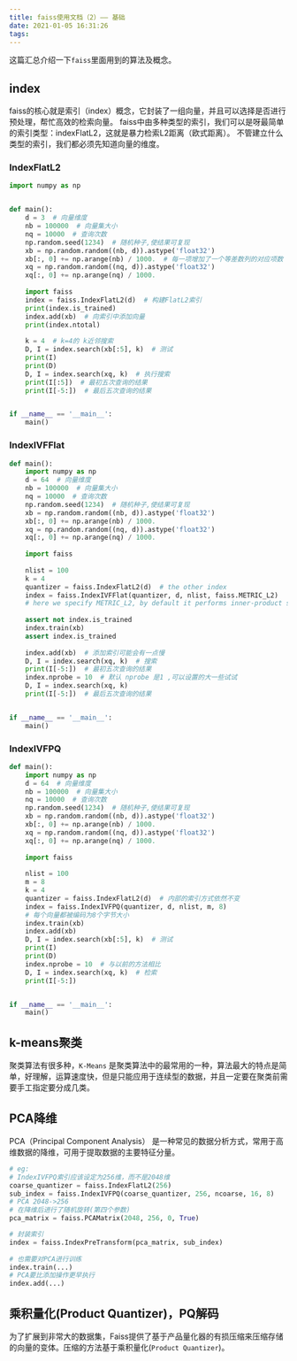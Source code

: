 ```yaml
---
title: faiss使用文档（2）—— 基础
date: 2021-01-05 16:31:26
tags:
---
```


这篇汇总介绍一下`faiss`里面用到的算法及概念。

<!-- more -->

## index

faiss的核心就是索引（index）概念，它封装了一组向量，并且可以选择是否进行预处理，帮忙高效的检索向量。 faiss中由多种类型的索引，我们可以是呀最简单的索引类型：indexFlatL2，这就是暴力检索L2距离（欧式距离）。 不管建立什么类型的索引，我们都必须先知道向量的维度。

### IndexFlatL2

```python
import numpy as np


def main():
    d = 3  # 向量维度
    nb = 100000  # 向量集大小
    nq = 10000  # 查询次数
    np.random.seed(1234)  # 随机种子,使结果可复现
    xb = np.random.random((nb, d)).astype('float32')
    xb[:, 0] += np.arange(nb) / 1000.  # 每一项增加了一个等差数列的对应项数
    xq = np.random.random((nq, d)).astype('float32')
    xq[:, 0] += np.arange(nq) / 1000.
    
    import faiss
    index = faiss.IndexFlatL2(d)  # 构建FlatL2索引
    print(index.is_trained)
    index.add(xb)  # 向索引中添加向量
    print(index.ntotal)
    
    k = 4  # k=4的 k近邻搜索
    D, I = index.search(xb[:5], k)  # 测试
    print(I)
    print(D)
    D, I = index.search(xq, k)  # 执行搜索
    print(I[:5])  # 最初五次查询的结果
    print(I[-5:])  # 最后五次查询的结果


if __name__ == '__main__':
    main()

```

### IndexIVFFlat

```python
def main():
    import numpy as np
    d = 64  # 向量维度
    nb = 100000  # 向量集大小
    nq = 10000  # 查询次数
    np.random.seed(1234)  # 随机种子,使结果可复现
    xb = np.random.random((nb, d)).astype('float32')
    xb[:, 0] += np.arange(nb) / 1000.
    xq = np.random.random((nq, d)).astype('float32')
    xq[:, 0] += np.arange(nq) / 1000.
    
    import faiss
    
    nlist = 100
    k = 4
    quantizer = faiss.IndexFlatL2(d)  # the other index
    index = faiss.IndexIVFFlat(quantizer, d, nlist, faiss.METRIC_L2)
    # here we specify METRIC_L2, by default it performs inner-product search
    
    assert not index.is_trained
    index.train(xb)
    assert index.is_trained
    
    index.add(xb)  # 添加索引可能会有一点慢
    D, I = index.search(xq, k)  # 搜索
    print(I[-5:])  # 最初五次查询的结果
    index.nprobe = 10  # 默认 nprobe 是1 ,可以设置的大一些试试
    D, I = index.search(xq, k)
    print(I[-5:])  # 最后五次查询的结果


if __name__ == '__main__':
    main()

```

### IndexIVFPQ

```python
def main():
    import numpy as np
    d = 64  # 向量维度
    nb = 100000  # 向量集大小
    nq = 10000  # 查询次数
    np.random.seed(1234)  # 随机种子,使结果可复现
    xb = np.random.random((nb, d)).astype('float32')
    xb[:, 0] += np.arange(nb) / 1000.
    xq = np.random.random((nq, d)).astype('float32')
    xq[:, 0] += np.arange(nq) / 1000.
    
    import faiss
    
    nlist = 100
    m = 8
    k = 4
    quantizer = faiss.IndexFlatL2(d)  # 内部的索引方式依然不变
    index = faiss.IndexIVFPQ(quantizer, d, nlist, m, 8)
    # 每个向量都被编码为8个字节大小
    index.train(xb)
    index.add(xb)
    D, I = index.search(xb[:5], k)  # 测试
    print(I)
    print(D)
    index.nprobe = 10  # 与以前的方法相比
    D, I = index.search(xq, k)  # 检索
    print(I[-5:])


if __name__ == '__main__':
    main()


```


## k-means聚类

聚类算法有很多种，`K-Means` 是聚类算法中的最常用的一种，算法最大的特点是简单，好理解，运算速度快，但是只能应用于连续型的数据，并且一定要在聚类前需要手工指定要分成几类。

## PCA降维

PCA（Principal Component Analysis） 是一种常见的数据分析方式，常用于高维数据的降维，可用于提取数据的主要特征分量。

```python
# eg:
# IndexIVFPQ索引应该设定为256维，而不是2048维   
coarse_quantizer = faiss.IndexFlatL2(256) 
sub_index = faiss.IndexIVFPQ(coarse_quantizer, 256, ncoarse, 16, 8)
# PCA 2048->256   
# 在降维后进行了随机旋转(第四个参数)   
pca_matrix = faiss.PCAMatrix(2048, 256, 0, True)  

# 封装索引   
index = faiss.IndexPreTransform(pca_matrix, sub_index)
 
# 也需要对PCA进行训练   
index.train(...)
# PCA要比添加操作更早执行   
index.add(...)
```

## 乘积量化(Product Quantizer)，PQ解码

 为了扩展到非常大的数据集，Faiss提供了基于产品量化器的有损压缩来压缩存储的向量的变体。压缩的方法基于乘积量化(`Product Quantizer`)。



